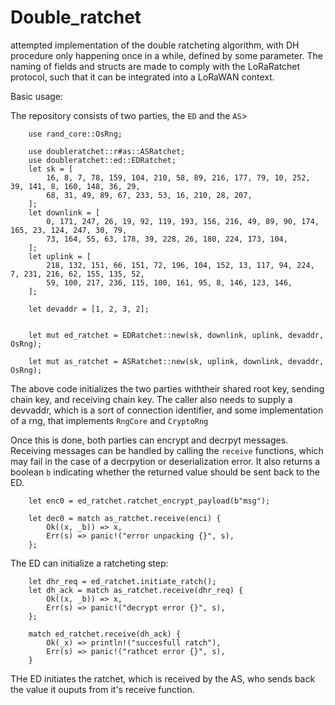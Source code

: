 # Double_ratchet
attempted implementation of the double ratcheting algorithm, with DH procedure only happening once in a while, defined by some parameter. The  naming of fields and structs are made to comply with the LoRaRatchet protocol, such that it can be integrated into a LoRaWAN context.


Basic usage:

The repository consists of two parties, the `ED` and the `AS`>



```
    use rand_core::OsRng;

    use doubleratchet::r#as::ASRatchet;
    use doubleratchet::ed::EDRatchet;
    let sk = [
        16, 8, 7, 78, 159, 104, 210, 58, 89, 216, 177, 79, 10, 252, 39, 141, 8, 160, 148, 36, 29,
        68, 31, 49, 89, 67, 233, 53, 16, 210, 28, 207,
    ];
    let downlink = [
        0, 171, 247, 26, 19, 92, 119, 193, 156, 216, 49, 89, 90, 174, 165, 23, 124, 247, 30, 79,
        73, 164, 55, 63, 178, 39, 228, 26, 180, 224, 173, 104,
    ];
    let uplink = [
        218, 132, 151, 66, 151, 72, 196, 104, 152, 13, 117, 94, 224, 7, 231, 216, 62, 155, 135, 52,
        59, 100, 217, 236, 115, 100, 161, 95, 8, 146, 123, 146,
    ];

    let devaddr = [1, 2, 3, 2];


    let mut ed_ratchet = EDRatchet::new(sk, downlink, uplink, devaddr, OsRng);

    let mut as_ratchet = ASRatchet::new(sk, uplink, downlink, devaddr, OsRng);
```
The above code initializes the two parties withtheir shared root key, sending chain key, and receiving chain key. The caller also needs to supply a devvaddr, which is a sort of connection identifier, and some implementation of a rng, that implements `RngCore` and `CryptoRng` 

Once this is done, both parties can encrypt and decrpyt messages. Receiving messages can be handled by calling the `receive` functions, which may fail in the case of a decrpytion or deserialization error. It also returns a boolean `b` indicating whether the returned value should be sent back to the ED.

```
    let enc0 = ed_ratchet.ratchet_encrypt_payload(b"msg");

    let dec0 = match as_ratchet.receive(enci) {
        Ok((x, _b)) => x,
        Err(s) => panic!("error unpacking {}", s),
    };

```

The ED can initialize a ratcheting step:

```
    let dhr_req = ed_ratchet.initiate_ratch();
    let dh_ack = match as_ratchet.receive(dhr_req) {
        Ok((x, _b)) => x,
        Err(s) => panic!("decrypt error {}", s), 
    };

    match ed_ratchet.receive(dh_ack) {
        Ok(_x) => println!("succesfull ratch"),
        Err(s) => panic!("rathcet error {}", s),
    }
```
THe ED initiates the ratchet, which is received by the AS, who sends back the value it ouputs from it's receive function.
